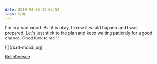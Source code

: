 ```yaml
---
date: 2019-04-26 12:05:52
tags: 心情
---
```


<p>I'm in a bad mood. But it is okay, I knew it would happen and I was prepared. Let's just stick to the plan and keep waiting patiently for a good chance. Good luck to me !!
<div style='width:425px;'>![](/bad-mood.jpg)<div></p>

[BelleDeesse](https://www.wallpaperup.com/648932/lonely_mood_sad_alone_sadness_emotion_people_loneliness_Solitude.html)
